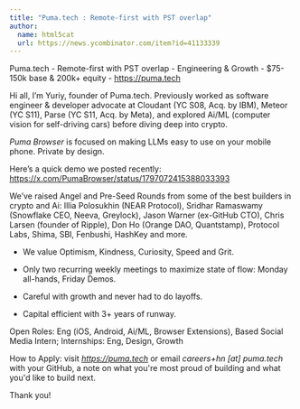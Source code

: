 ```yaml
---
title: "Puma.tech : Remote-first with PST overlap"
author:
  name: html5cat
  url: https://news.ycombinator.com/item?id=41133339
---
```

Puma.tech - Remote-first with PST overlap - Engineering &amp; Growth - $75-150k base &amp; 200k+ equity - <a href="https:&#x2F;&#x2F;puma.tech" rel="nofollow">https:&#x2F;&#x2F;puma.tech</a>

Hi all, I’m Yuriy, founder of Puma.tech. Previously worked  as software engineer &amp; developer advocate at Cloudant (YC S08, Acq. by IBM), Meteor (YC S11), Parse (YC S11, Acq. by Meta), and explored Ai&#x2F;ML (computer vision for self-driving cars) before diving deep into crypto.

*Puma Browser* is focused on making LLMs easy to use on your mobile phone. Private by design.

Here’s a quick demo we posted recently: <a href="https:&#x2F;&#x2F;x.com&#x2F;PumaBrowser&#x2F;status&#x2F;1797072415388033393" rel="nofollow">https:&#x2F;&#x2F;x.com&#x2F;PumaBrowser&#x2F;status&#x2F;1797072415388033393</a>

We’ve raised Angel and Pre-Seed Rounds from some of the best builders in crypto and Ai: Illia Polosukhin (NEAR Protocol), Sridhar Ramaswamy (Snowflake CEO, Neeva, Greylock), Jason Warner (ex-GitHub CTO), Chris Larsen (founder of Ripple), Don Ho (Orange DAO, Quantstamp), Protocol Labs, Shima, SBI, Fenbushi, HashKey and more.

- We value Optimism, Kindness, Curiosity, Speed and Grit.

- Only two recurring weekly meetings to maximize state of flow: Monday all-hands, Friday Demos.

- Careful with growth and never had to do layoffs.

- Capital efficient with 3+ years of runway.

Open Roles: Eng (iOS, Android, Ai&#x2F;ML, Browser Extensions), Based Social Media Intern; Internships: Eng, Design, Growth

How to Apply: visit *<a href="https:&#x2F;&#x2F;puma.tech" rel="nofollow">https:&#x2F;&#x2F;puma.tech</a>* or email *careers+hn [at] puma.tech* with your GitHub, a note on what you&#x27;re most proud of building and what you&#x27;d like to build next.

Thank you!
